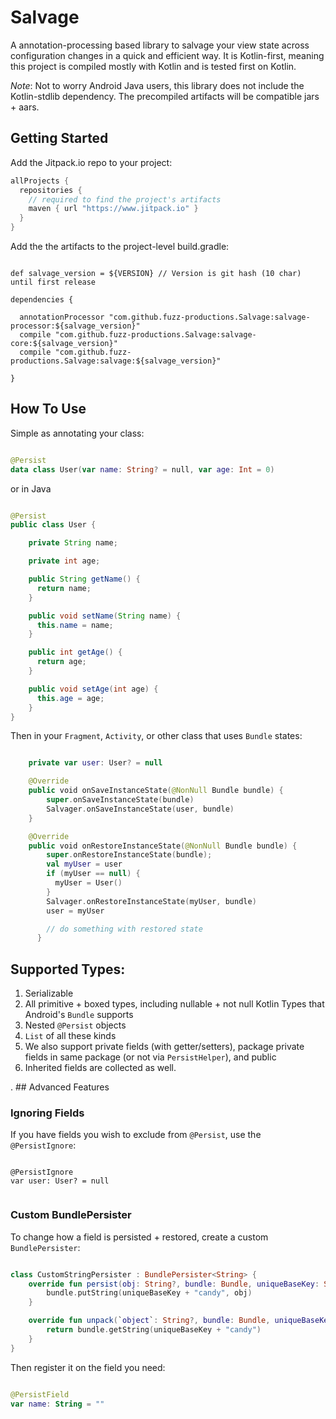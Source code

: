 # Salvage
A annotation-processing based library to salvage your view state across configuration changes in a quick and efficient way. It is Kotlin-first, meaning this project is compiled mostly with Kotlin and is tested first on Kotlin.

_Note_: Not to worry Android Java users, this library does not include the Kotlin-stdlib dependency. The precompiled artifacts will be compatible jars + aars.

## Getting Started

Add the Jitpack.io repo to your project:
```groovy
allProjects {
  repositories {
    // required to find the project's artifacts
    maven { url "https://www.jitpack.io" }
  }
}
```

Add the the artifacts to the project-level build.gradle:

```

def salvage_version = ${VERSION} // Version is git hash (10 char) until first release

dependencies {

  annotationProcessor "com.github.fuzz-productions.Salvage:salvage-processor:${salvage_version}"
  compile "com.github.fuzz-productions.Salvage:salvage-core:${salvage_version}"
  compile "com.github.fuzz-productions.Salvage:salvage:${salvage_version}"

}

```

## How To Use

Simple as annotating your class:

```kotlin

@Persist
data class User(var name: String? = null, var age: Int = 0)

```

or in Java
```java

@Persist
public class User {

    private String name;

    private int age;

    public String getName() {
      return name;
    }

    public void setName(String name) {
      this.name = name;
    }

    public int getAge() {
      return age;
    }

    public void setAge(int age) {
      this.age = age;
    }
}

```

Then in your `Fragment`, `Activity`, or other class that uses `Bundle` states:

```kotlin

    private var user: User? = null

    @Override
    public void onSaveInstanceState(@NonNull Bundle bundle) {
        super.onSaveInstanceState(bundle)
        Salvager.onSaveInstanceState(user, bundle)
    }

    @Override
    public void onRestoreInstanceState(@NonNull Bundle bundle) {
        super.onRestoreInstanceState(bundle);
        val myUser = user
        if (myUser == null) {
          myUser = User()
        }
        Salvager.onRestoreInstanceState(myUser, bundle)
        user = myUser

        // do something with restored state
      }
```

## Supported Types:

1. Serializable
2. All primitive + boxed types, including nullable + not null Kotlin Types that Android's `Bundle` supports
3. Nested `@Persist` objects
3. `List` of all these kinds
4. We also support private fields (with getter/setters), package private fields  in same package (or not via `PersistHelper`), and public
5. Inherited fields are collected as well.

. ## Advanced Features

### Ignoring Fields

If you have fields you wish to exclude from `@Persist`, use the `@PersistIgnore`:

```

@PersistIgnore
var user: User? = null


```

### Custom BundlePersister

To change how a field is persisted + restored, create a custom `BundlePersister`:

```kotlin

class CustomStringPersister : BundlePersister<String> {
    override fun persist(obj: String?, bundle: Bundle, uniqueBaseKey: String) {
        bundle.putString(uniqueBaseKey + "candy", obj)
    }

    override fun unpack(`object`: String?, bundle: Bundle, uniqueBaseKey: String): String {
        return bundle.getString(uniqueBaseKey + "candy")
    }
}

```

Then register it on the field you need:

```kotlin

@PersistField
var name: String = ""

```
